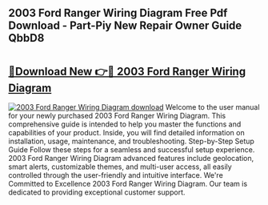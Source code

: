 ## 2003 Ford Ranger Wiring Diagram Free Pdf Download - Part-Piy New Repair Owner Guide QbbD8

# <h2><a href="http://dfsmhq.blite.top/?on=2003+Ford+Ranger+Wiring+Diagram">🔗Download New 👉🔴 2003 Ford Ranger Wiring Diagram</a></h2>

[![2003 Ford Ranger Wiring Diagram download](https://i.imgur.com/lujVjoI.png)](http://dfsmhq.blite.top/?on=2003+Ford+Ranger+Wiring+Diagram)
Welcome to the user manual for your newly purchased 2003 Ford Ranger Wiring Diagram. This comprehensive guide is intended to help you master the functions and capabilities of your product. Inside, you will find detailed information on installation, usage, maintenance, and troubleshooting. Step-by-Step Setup Guide Follow these steps for a seamless and successful setup experience. 2003 Ford Ranger Wiring Diagram advanced features include geolocation, smart alerts, customizable themes, and multi-user access, all easily controlled through the user-friendly and intuitive interface. We're Committed to Excellence 2003 Ford Ranger Wiring Diagram. Our team is dedicated to providing exceptional customer support.
